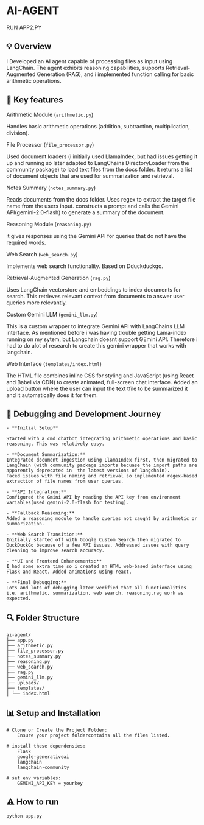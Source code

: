 # AI-AGENT
RUN APP2.PY
## 💡 Overview

I Developed an AI agent capable of processing files as input using LangChain. The agent exhibits reasoning capabilities, supports Retrieval-Augmented Generation (RAG), and i implemented function calling for basic arithmetic operations.


## 🧮 Key features


Arithmetic Module (`arithmetic.py`)

Handles basic arithmetic operations (addition, subtraction, multiplication, division).


File Processor (`file_processor.py`)

Used document loaders (i initially used LlamaIndex, but had issues getting it up and running so later adapted to LangChains DirectoryLoader from the community package) to load text files from the docs folder. It returns a list of document objects that are used for summarization and retrieval.


Notes Summary (`notes_summary.py`)

Reads documents from the docs folder.
Uses regex to extract the target file name from the users input. constructs a prompt and calls the Gemini API(gemini-2.0-flash) to generate a summary of the document.


Reasoning Module (`reasoning.py`)

it gives responses using the Gemini API for queries that do not have the required words.


Web Search (`web_search.py`)

Implements web search functionality. Based on Dduckduckgo.


Retrieval-Augmented Generation (`rag.py`)

Uses LangChain vectorstore and embeddings to index documents for search. This retrieves relevant context from documents to answer user queries more relevantly.


Custom Gemini LLM (`gemini_llm.py`)

This is a custom wrapper to integrate Gemini API with LangChains LLM interface. As mentioned before i was having trouble getting Lama-index running on my sytem, but Langchain doesnt support GEmini API. Therefore i had to do alot of research to create this gemini wrapper that works with langchain.


Web Interface (`templates/index.html`)

The HTML file combines inline CSS for styling and JavaScript (using React and Babel via CDN) to create animated, full-screen chat interface. Added an upload button where the user can input the text tfile to be summarized it and it automatically does it for them.


## 🔄 Debugging and Development Journey

```
- **Initial Setup**  

Started with a cmd chatbot integrating arithmetic operations and basic reasoning. This was relatively easy.

- **Document Summarization:**  
Integrated document ingestion using LlamaIndex first, then migrated to LangChain (with community package imports becuase the import paths are apparently deprecated in  the latest versions of langchain). 
Faced issues with file naming and retrieval so implemented regex-based extraction of file names from user queries.

- **API Integration:**  
Configured the Gmini API by reading the API key from environment variables(used gemini-2.0-flash for testing).

- **Fallback Reasoning:**  
Added a reasoning module to handle queries not caught by arithmetic or summarization.

- **Web Search Transition:**  
Initially started off with Google Custom Search then migrated to DuckDuckGo because of a few API issues. Addressed issues with query cleaning to improve search accuracy.
    
- **UI and Frontend Enhancements:**  
I had some extra time so i created an HTML web-based interface using Flask and React. Added animations using react.
    
- **Final Debugging:**  
Lots and lots of debugging later verified that all functionalities i.e. arithmetic, summarization, web search, reasoning,rag work as expected.

```

## 🔍 Folder Structure

```
ai-agent/ 
├── app.py 
├── arithmetic.py 
├── file_processor.py
├── notes_summary.py
├── reasoning.py
├── web_search.py
├── rag.py 
├── gemini_llm.py
├── uploads/
├── templates/ 
│ └── index.html
```

## 📊 Setup and Installation

```
# Clone or Create the Project Folder:
	Ensure your project foldercontains all the files listed.

# install these dependensies:
	Flask 
	google-generativeai 
	langchain 
	langchain-community 
	
# set env variables:
	GEMINI_API_KEY = yourkey
```

## ⚠️ How to run

```
python app.py 
```
